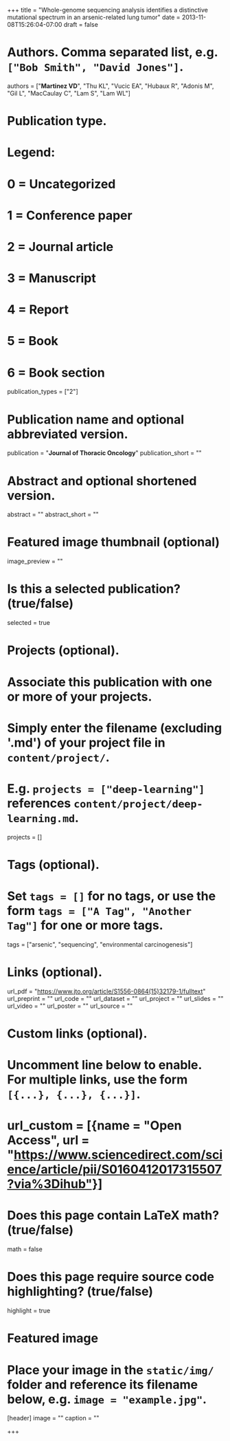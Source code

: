 +++
title = "Whole-genome sequencing analysis identifies a distinctive mutational spectrum in an arsenic-related lung tumor"
date = 2013-11-08T15:26:04-07:00
draft = false

# Authors. Comma separated list, e.g. `["Bob Smith", "David Jones"]`.
authors = ["**Martinez VD**", "Thu KL", "Vucic EA", "Hubaux R", "Adonis M", "Gil L", "MacCaulay C", "Lam S", "Lam WL"]

# Publication type.
# Legend:
# 0 = Uncategorized
# 1 = Conference paper
# 2 = Journal article
# 3 = Manuscript
# 4 = Report
# 5 = Book
# 6 = Book section
publication_types = ["2"]

# Publication name and optional abbreviated version.
publication = "**Journal of Thoracic Oncology**"
publication_short = ""

# Abstract and optional shortened version.
abstract = ""
abstract_short = ""

# Featured image thumbnail (optional)
image_preview = ""

# Is this a selected publication? (true/false)
selected = true

# Projects (optional).
#   Associate this publication with one or more of your projects.
#   Simply enter the filename (excluding '.md') of your project file in `content/project/`.
#   E.g. `projects = ["deep-learning"]` references `content/project/deep-learning.md`.
projects = []

# Tags (optional).
#   Set `tags = []` for no tags, or use the form `tags = ["A Tag", "Another Tag"]` for one or more tags.
tags = ["arsenic", "sequencing", "environmental carcinogenesis"]

# Links (optional).
url_pdf = "https://www.jto.org/article/S1556-0864(15)32179-1/fulltext"
url_preprint = ""
url_code = ""
url_dataset = ""
url_project = ""
url_slides = ""
url_video = ""
url_poster = ""
url_source = ""

# Custom links (optional).
#   Uncomment line below to enable. For multiple links, use the form `[{...}, {...}, {...}]`.
# url_custom = [{name = "Open Access", url = "https://www.sciencedirect.com/science/article/pii/S0160412017315507?via%3Dihub"}]

# Does this page contain LaTeX math? (true/false)
math = false

# Does this page require source code highlighting? (true/false)
highlight = true

# Featured image
# Place your image in the `static/img/` folder and reference its filename below, e.g. `image = "example.jpg"`.
[header]
image = ""
caption = ""

+++


